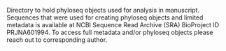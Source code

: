 Directory to hold phyloseq objects used for analysis in manuscript. Sequences that were used for creating phyloseq objects and limited metadata is available at NCBI Sequence Read Archive (SRA) BioProject ID PRJNA601994. To access full metadata and/or phyloseq objects please reach out to corresponding author.
